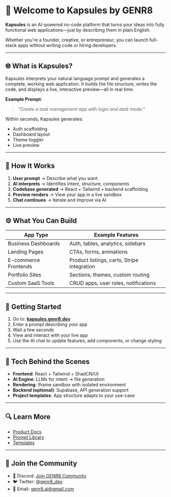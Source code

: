 # 🚀 Welcome to Kapsules by GENR8

**Kapsules** is an AI-powered no-code platform that turns your ideas into fully functional web applications—just by describing them in plain English.

Whether you're a founder, creative, or entrepreneur, you can launch full-stack apps without writing code or hiring developers.

---

## 🌐 What is Kapsules?

Kapsules interprets your natural language prompt and generates a complete, working web application. It builds the file structure, writes the code, and displays a live, interactive preview—all in real time.

**Example Prompt**:

> _"Create a task management app with login and dark mode."_

Within seconds, Kapsules generates:

- Auth scaffolding
- Dashboard layout
- Theme toggler
- Live preview

---

## 🧠 How It Works

1. **User prompt** → Describe what you want
2. **AI interprets** → Identifies intent, structure, components
3. **Codebase generated** → React + Tailwind + backend scaffolding
4. **Preview renders** → View your app in a live sandbox
5. **Chat continues** → Iterate and improve via AI

---

## ⚙️ What You Can Build

| App Type             | Example Features                            |
| -------------------- | ------------------------------------------- |
| Business Dashboards  | Auth, tables, analytics, sidebars           |
| Landing Pages        | CTAs, forms, animations                     |
| E-commerce Frontends | Product listings, carts, Stripe integration |
| Portfolio Sites      | Sections, themes, custom routing            |
| Custom SaaS Tools    | CRUD apps, user roles, notifications        |

---

## 🧱 Getting Started

1. Go to: [**kapsules.genr8.dev**](https://kapsules.genr8.dev)
2. Enter a prompt describing your app
3. Wait a few seconds
4. View and interact with your live app
5. Use the AI chat to update features, add components, or change styling

---

## 🧪 Tech Behind the Scenes

- **Frontend**: React + Tailwind + ShadCN/UI
- **AI Engine**: LLMs for intent → file generation
- **Rendering**: Iframe sandbox with isolated environment
- **Backend (optional)**: Supabase, API generation support
- **Project templates**: App structure adapts to your use-case

---

## 🔍 Learn More

- [Product Docs](https://kapsules.genr8.dev/docs)
- [Prompt Library](https://kapsules.genr8.dev/library)
- [Templates](https://kapsules.genr8.dev/templates)

---

## 💬 Join the Community

- 💬 Discord: [Join GENR8 Community](https://discord.gg/genr8)
- 🐦 Twitter: [@genr8_dev](https://twitter.com/genr8_dev)
- 📧 Email: [genr8.ai@gmail.com](mailto:genr8.ai@gmail.com)
